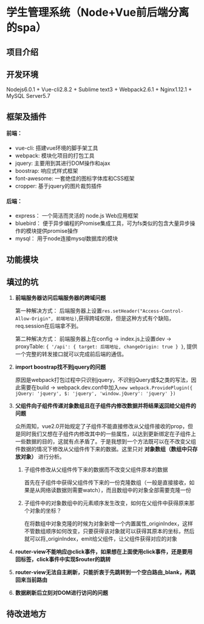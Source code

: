 # 学生管理系统（Node+Vue前后端分离的spa）
## 项目介绍

## 开发环境
Nodejs6.0.1 + Vue-cli2.8.2 + Sublime text3 + Webpack2.6.1 + Nginx1.12.1 + MySQL Server5.7

## 框架及插件
#### 前端：
- vue-cli: 搭建vue环境的脚手架工具
- webpack: 模块化项目的打包工具
- jquery: 主要用到其进行DOM操作和ajax
- boostrap: 响应式样式框架
- font-awesome: 一套绝佳的图标字体库和CSS框架
- cropper: 基于jquery的图片裁剪插件

#### 后端：
- express： 一个简洁而灵活的 node.js Web应用框架
- bluebird： 便于异步编程的Promise集成工具，可为fs类似的包含大量异步操作的模块提供promise操作
- mysql： 用于node连接mysql数据库的模块

## 功能模块

## 填过的坑
1. **前端服务器访问后端服务器的跨域问题**

	第一种解决方式： 后端服务器上设置`res.setHeader("Access-Control-Allow-Origin", 前端地址)`,获得跨域权限，但是这种方式有个缺陷，req.session在后端拿不到。
 
	第二种解决方式： 前端服务器上在config -> index.js上设置dev -> proxyTable: `{ '/api': { target: 后端地址, changeOrigin: true } }`, 提供一个完整的转发接口就可以完成前后端的通信。
 
2. **import boostrap找不到jquery的问题**

	原因是webpack打包过程中只识别jquery，不识别jQuery或$之类的写法，因此需要在build -> webpack.dev.conf中加入`new webpack.ProvidePlugin({ jQuery: 'jquery', $: 'jquery', 'window.jQuery': 'jquery' })`
 
3. **父组件向子组件传递对象数组且在子组件内修改数据并将结果返回给父组件的问题**

	众所周知，vue2.0开始规定了子组件不能直接修改从父组件接收的prop，但是同时我们又想在子组件内修改其中的一些属性，以达到更新绑定在子组件上一些数据的目的，这就有点矛盾了。于是我想到一个方法既可以在不改变父组件数据的情况下修改从父组件传下来的数据。这里只对 **对象数组（数组中只存放对象）** 进行分析。

	1. 子组件修改从父组件传下来的数据而不改变父组件原本的数据

		首先在子组件中获得父组件传下来的一份克隆数组（一般是直接接收，如果是从网络读数据则需要watch），而且数组中的对象全部需要克隆一份

	2. 子组件中的对象数组中的元素顺序发生改变，如何在父组件中获得原来那个对象的坐标？

		在将数组中对象克隆的时候为对象新增一个内置属性_originIndex，这样不管数组顺序如何改变，只要获得该对象就可以获得其原本的坐标，然后就可以将_originIndex，emit给父组件，让父组件获得对应的对象
		
4. **router-view不能响应@click事件，如果想在上面使用click事件，还是要用回<a>标签，click事件中实现$router的跳转**

5. **router-view无法自主刷新，只能折衷于先跳转到一个空白路由_blank，再跳回来当前路由**

6. **数据刷新后立刻对DOM进行访问的问题**

	

## 待改进地方
